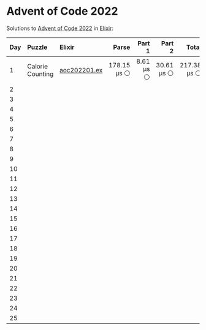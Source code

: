 # Advent of Code 2022

Solutions to [Advent of Code 2022](https://adventofcode.com/2022/) in [Elixir](https://elixir-lang.org/):

| Day  | Puzzle           | Elixir                                           |       Parse |    Part 1 |     Part 2 |       Total |
| :--- | :--------------- | :----------------------------------------------- | ----------: | --------: | ---------: | ----------: |
| 1    | Calorie Counting | [aoc202201.ex](01_calorie_counting/aoc202201.ex) | 178.15 µs ⚪️ | 8.61 µs ⚪️ | 30.61 µs ⚪️ | 217.38 µs ⚪️ |
| 2    |                  |                                                  |             |           |            |
| 3    |                  |                                                  |             |           |            |
| 4    |                  |                                                  |             |           |            |
| 5    |                  |                                                  |             |           |            |
| 6    |                  |                                                  |             |           |            |
| 7    |                  |                                                  |             |           |            |
| 8    |                  |                                                  |             |           |            |
| 9    |                  |                                                  |             |           |            |
| 10   |                  |                                                  |             |           |            |
| 11   |                  |                                                  |             |           |            |
| 12   |                  |                                                  |             |           |            |
| 13   |                  |                                                  |             |           |            |
| 14   |                  |                                                  |             |           |            |
| 15   |                  |                                                  |             |           |            |
| 16   |                  |                                                  |             |           |            |
| 17   |                  |                                                  |             |           |            |
| 18   |                  |                                                  |             |           |            |
| 19   |                  |                                                  |             |           |            |
| 20   |                  |                                                  |             |           |            |
| 21   |                  |                                                  |             |           |            |
| 22   |                  |                                                  |             |           |            |
| 23   |                  |                                                  |             |           |            |
| 24   |                  |                                                  |             |           |            |
| 25   |                  |                                                  |             |           |            |
